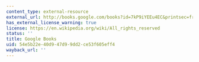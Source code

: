 ```yaml
---
content_type: external-resource
external_url: http://books.google.com/books?id=7kP9iYEEu4EC&printsec=frontcover#v=onepage&q&f=false
has_external_license_warning: true
license: https://en.wikipedia.org/wiki/All_rights_reserved
status: ''
title: Google Books
uid: 54e5b22e-40d9-47d9-9dd2-ce53f605eff4
wayback_url: ''
---
```

